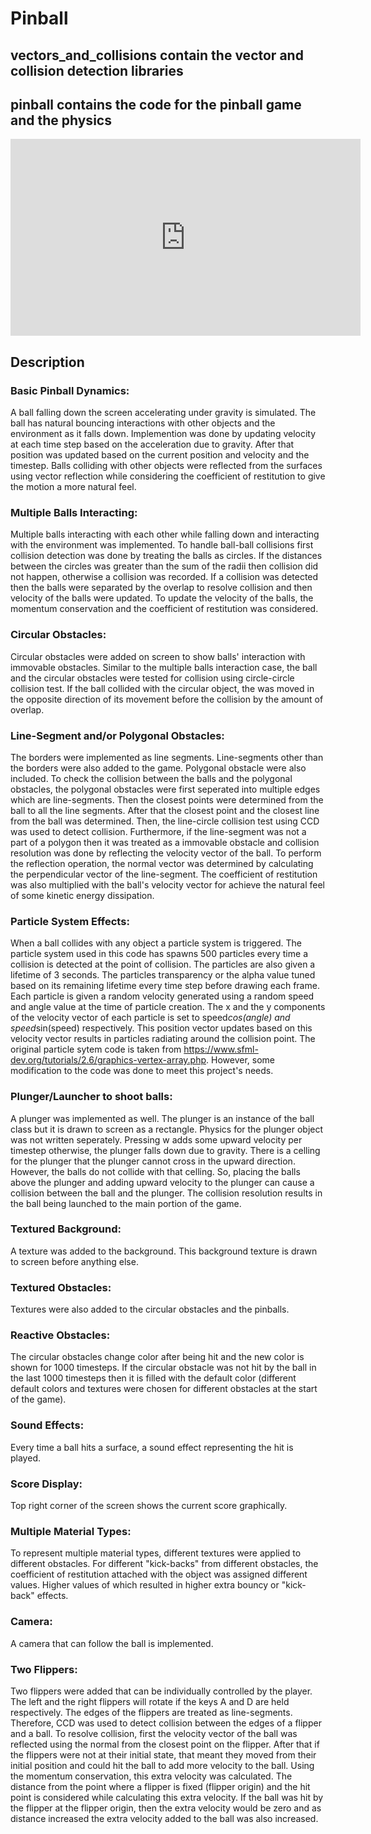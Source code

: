 # Pinball
## vectors_and_collisions contain the vector and collision detection libraries
## pinball contains the code for the pinball game and the physics

<iframe width="560" height="315" src="https://www.youtube.com/embed/xz8Y2HDfwtQ?si=xuZ2UcLUkWdrPhAl" title="YouTube video player" frameborder="0" allow="accelerometer; autoplay; clipboard-write; encrypted-media; gyroscope; picture-in-picture; web-share" allowfullscreen></iframe>

## Description
### Basic Pinball Dynamics: 
A ball falling down the screen accelerating under gravity is simulated. The ball has natural bouncing interactions with other objects and the environment as it falls down. Implemention was done by updating velocity at each time step based on the acceleration due to gravity. After that position was updated based on the current position and velocity and the timestep. Balls colliding with other objects were reflected from the surfaces using vector reflection while considering the coefficient of restitution to give the motion a more natural feel.

### Multiple Balls Interacting: 
Multiple balls interacting with each other while falling down and interacting with the environment was implemented. To handle ball-ball collisions first collision detection was done by treating the balls as circles. If the distances between the circles was greater than the sum of the radii then collision did not happen, otherwise a collision was recorded. If a collision was detected then the balls were separated by the overlap to resolve collision and then velocity of the balls were updated. To update the velocity of the balls, the momentum conservation and the coefficient of restitution was considered.

### Circular Obstacles: 
Circular obstacles were added on screen to show balls' interaction with immovable obstacles. Similar to the multiple balls interaction case, the ball and the circular obstacles were tested for collision using circle-circle collision test. If the ball collided with the circular object, the was moved in the opposite direction of its movement before the collision by the amount of overlap.

### Line-Segment and/or Polygonal Obstacles: 
The borders were implemented as line segments. Line-segments other than the borders were also added to the game. Polygonal obstacle were also included. To check the collision between the balls and the polygonal obstacles, the polygonal obstacles were first seperated into multiple edges which are line-segments. Then the closest points were determined from the ball to all the line segments. After that the closest point and the closest line from the ball was determined. Then, the line-circle collision test using CCD was used to detect collision. Furthermore, if the line-segment was not a part of a polygon then it was treated as a immovable obstacle and collision resolution was done by reflecting the velocity vector of the ball. To perform the reflection operation, the normal vector was determined by calculating the perpendicular vector of the line-segment. The coefficient of restitution was also multiplied with the ball's velocity vector for achieve the natural feel of some kinetic energy dissipation.

### Particle System Effects: 
When a ball collides with any object a particle system is triggered. The particle system used in this code has spawns 500 particles every time a collision is detected at the point of collision. The particles are also given a lifetime of 3 seconds. The particles transparency or the alpha value tuned based on its remaining lifetime every time step before drawing each frame.  Each particle is given a random velocity generated using a random speed and angle value at the time of particle creation. The x and the y components of the velocity vector of each particle is set to speed*cos(angle) and speed*sin(speed) respectively. This position vector updates based on this velocity vector results in particles radiating around the collision point. The original particle sytem code is taken from https://www.sfml-dev.org/tutorials/2.6/graphics-vertex-array.php. However, some modification to the code was done to meet this project's needs.

### Plunger/Launcher to shoot balls: 
A plunger was implemented as well. The plunger is an instance of the ball class but it is drawn to screen as a rectangle. Physics for the plunger object was not written seperately. Pressing w adds some upward velocity per timestep otherwise, the plunger falls down due to gravity. There is a celling for the plunger that the plunger cannot cross in the upward direction. However, the balls do not collide with that celling. So, placing the balls above the plunger and adding upward velocity to the plunger can cause a collision between the ball and the plunger. The collision resolution results in the ball being launched to the main portion of the game.

### Textured Background: 
A texture was added to the background. This background texture is drawn to screen before anything else.

### Textured Obstacles: 
Textures were also added to the circular obstacles and the pinballs.

### Reactive Obstacles: 
The circular obstacles change color after being hit and the new color is shown for 1000 timesteps. If the circular obstacle was not hit by the ball in the last 1000 timesteps then it is filled with the default color (different default colors and textures were chosen for different obstacles at the start of the game).

### Sound Effects: 
Every time a ball hits a surface, a sound effect representing the hit is played.

### Score Display: 
Top right corner of the screen shows the current score graphically.

### Multiple Material Types: 
To represent multiple material types, different textures were applied to different obstacles. For different "kick-backs" from different obstacles, the coefficient of restitution attached with the object was assigned different values. Higher values of which resulted in higher extra bouncy or "kick-back" effects.

### Camera: 
A camera that can follow the ball is implemented.

### Two Flippers: 
Two flippers were added that can be individually controlled by the player. The left and the right flippers will rotate if the keys A and D are held respectively. The edges of the flippers are treated as line-segments. Therefore, CCD was used to detect collision between the edges of a flipper and a ball. To resolve collision, first the velocity vector of the ball was reflected using the normal from the closest point on the flipper. After that if the flippers were not at their initial state, that meant they moved from their initial position and could hit the ball to add more velocity to the ball. Using the momentum conservation, this extra velocity was calculated. The distance from the point where a flipper is fixed (flipper origin) and the hit point is considered while calculating this extra velocity. If the ball was hit by the flipper at the flipper origin, then the extra velocity would be zero and as distance increased the extra velocity added to the ball was also increased.
